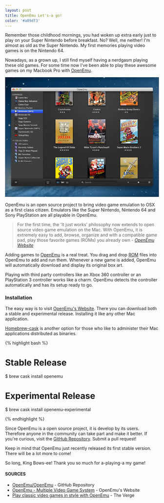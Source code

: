 ```yaml
---
layout: post
title: OpenEmu Let's-a go!
color: '#a09df3'
---
```


Remember those childhood mornings, you had woken up extra early just to play on your Super Nintendo before breakfast. No? Well, me neither! I'm almost as old as the Super Nintendo. My first memories playing video games is on the Nintendo 64.

Nowadays, as a grown up, I still find myself having a nerdgasm playing these old games. For some time now I've been able to play these awesome games on my Macbook Pro with [OpenEmu](http://openemu.org/).

[<img src="/images/openemu-application-window.jpg" alt="{{title}}">](/images/openemu-application-window.jpg)

OpenEmu is an open source project to bring video game emulation to OSX as a first class citizen. Emulators like the Super Nintendo, Nintendo 64 and Sony PlayStation are all playable in OpenEmu.

> For the first time, the 'It just works' philosophy now extends to open source video game emulation on the Mac. With OpenEmu, it is extremely easy to add, browse, organize and with a compatible game pad, play those favorite games (ROMs) you already own - *[OpenEmu Website](http://openemu.org/)*

Adding games to [OpenEmu](http://openemu.org/) is a real treat. You drag and drop [ROM](http://en.wikipedia.org/wiki/ROM_image) files into OpenEmu to add and run them. Whenever a new game is added, OpenEmu will automatically download and display its original box art.

Playing with third party controllers like an Xbox 360 controller or an PlayStation 3 controller works like a charm. OpenEmu detects the controller automatically and has its setup ready to go.

### Installation
The easy way is to visit [OpenEmu's Website](http://openemu.org/). There you can download both a stable and experimental release. Installing it like any other Mac application.

[Homebrew-cask](https://github.com/phinze/homebrew-cask) is another option for those who like to administer their Mac applications distributed as binaries.

{% highlight bash %}

# Stable Release
$ brew cask install openemu

# Experimental Release
$ brew cask install openemu-experimental

{% endhighlight %}

Since OpenEmu is a open source project, it is develop by its users. Therefore anyone in the community can take part and make it better. If you're curious, visit the [GitHub Repository](https://github.com/OpenEmu/OpenEmu). Submit a pull request!

Keep in mind that OpenEmu just recently released its first stable version. There will be a lot more to come!

So long, King Bows-ee! Thank you so much for a-playing-a my game!

#### SOURCES
- [OpenEmu/OpenEmu](https://github.com/OpenEmu/OpenEmu) - GitHub Repository
- [OpenEmu - Multiple Video Game System](http://openemu.org/) - OpenEmu's Website
- [Play classic video games in style with OpenEmu](http://www.theverge.com/2013/12/26/5245864/openemu-mac-elegant-open-source-video-game-emulator) - The Verge
